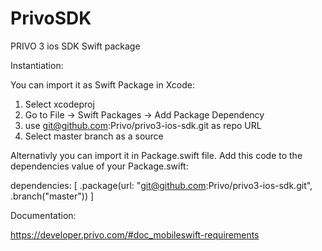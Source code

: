 # PrivoSDK

PRIVO 3 ios SDK Swift package

Instantiation:

You can import it as Swift Package in Xcode:
1) Select xcodeproj
2) Go to File -> Swift Packages -> Add Package Dependency
3) use git@github.com:Privo/privo3-ios-sdk.git as repo URL
4) Select master branch as a source

Alternativly you can import it in Package.swift file.
Add this code to the dependencies value of your Package.swift:

dependencies: [
    .package(url: "git@github.com:Privo/privo3-ios-sdk.git", .branch("master"))
]

Documentation:

https://developer.privo.com/#doc_mobileswift-requirements

